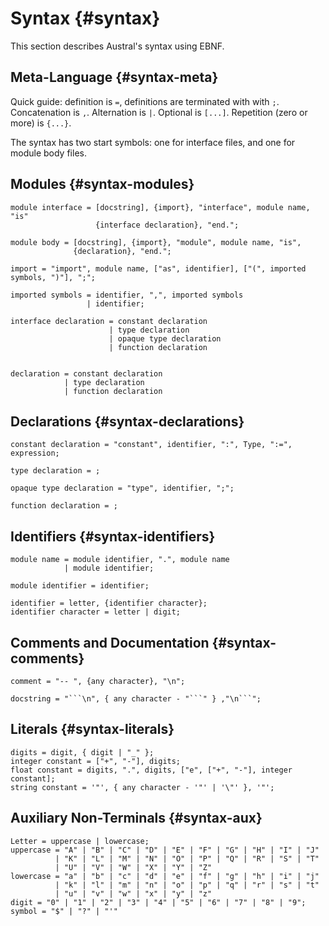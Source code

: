 # Syntax {#syntax}

This section describes Austral's syntax using EBNF.

## Meta-Language {#syntax-meta}

Quick guide: definition is `=`, definitions are terminated with with
`;`. Concatenation is `,`. Alternation is `|`. Optional is `[...]`. Repetition
(zero or more) is `{...}`.

The syntax has two start symbols: one for interface files, and one for module
body files.

## Modules {#syntax-modules}

```
module interface = [docstring], {import}, "interface", module name, "is"
                   {interface declaration}, "end.";

module body = [docstring], {import}, "module", module name, "is",
              {declaration}, "end.";

import = "import", module name, ["as", identifier], ["(", imported symbols, ")"], ";";

imported symbols = identifier, ",", imported symbols
                 | identifier;

interface declaration = constant declaration
                      | type declaration
                      | opaque type declaration
                      | function declaration


declaration = constant declaration
            | type declaration
            | function declaration
```

## Declarations {#syntax-declarations}

```
constant declaration = "constant", identifier, ":", Type, ":=", expression;

type declaration = ;

opaque type declaration = "type", identifier, ";";

function declaration = ;
```

## Identifiers {#syntax-identifiers}

```
module name = module identifier, ".", module name
            | module identifier;

module identifier = identifier;

identifier = letter, {identifier character};
identifier character = letter | digit;
```

## Comments and Documentation {#syntax-comments}

```
comment = "-- ", {any character}, "\n";

docstring = "```\n", { any character - "```" } ,"\n```";
```

## Literals {#syntax-literals}

```
digits = digit, { digit | "_" };
integer constant = ["+", "-"], digits;
float constant = digits, ".", digits, ["e", ["+", "-"], integer constant];
string constant = '"', { any character - '"' | '\"' }, '"';
```

## Auxiliary Non-Terminals {#syntax-aux}

```
Letter = uppercase | lowercase;
uppercase = "A" | "B" | "C" | "D" | "E" | "F" | "G" | "H" | "I" | "J"
          | "K" | "L" | "M" | "N" | "O" | "P" | "Q" | "R" | "S" | "T"
          | "U" | "V" | "W" | "X" | "Y" | "Z"
lowercase = "a" | "b" | "c" | "d" | "e" | "f" | "g" | "h" | "i" | "j"
          | "k" | "l" | "m" | "n" | "o" | "p" | "q" | "r" | "s" | "t"
          | "u" | "v" | "w" | "x" | "y" | "z"
digit = "0" | "1" | "2" | "3" | "4" | "5" | "6" | "7" | "8" | "9";
symbol = "$" | "?" | "'"
```
